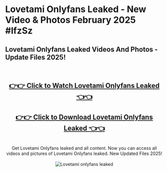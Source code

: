# Lovetami Onlyfans Leaked - New Video & Photos February 2025 #lfzSz

<h2>Lovetami Onlyfans Leaked Videos And Photos - Update Files 2025!</h2>
<br>
<div align="center">
<h2><a href="https://porncheck.live/?utm_source=lovetami&utm_medium=git182&utm_content=newban" rel="nofollow">👉👉 Click to Watch Lovetami Onlyfans Leaked 👈👈</a></h2>
<h2><a href="https://porncheck.live/?utm_source=lovetami&utm_medium=git182&utm_content=newban" rel="nofollow">👉👉 Click to Download Lovetami Onlyfans Leaked 👈👈</a></h2>
<br>
Get Lovetami Onlyfans leaked and all content. Now you can access all videos and pictures of Lovetami Onlyfans leaked. New Updated Files 2025!
<br>
<br>
<a href="https://porncheck.live/?utm_source=lovetami&utm_medium=git182&utm_content=newban" rel="nofollow" data-target="animated-image.originalLink"><img src="https://i.ibb.co/bMWrY6b1/banner2.png" alt="Lovetami onlyfans leaked" style="max-width: 100%; display: inline-block;" data-target="animated-image.originalImage"></a>
</div>
<br>

